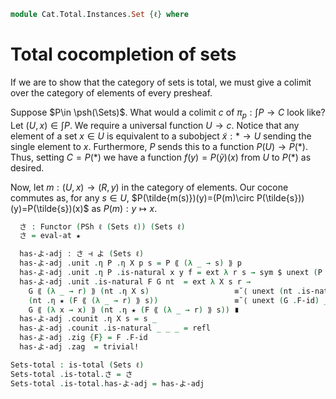 <!--
```agda
open import Cat.Instances.Sets.Complete
open import Cat.Diagram.Terminal
open import Cat.Functor.Adjoint
open import  Cat.Functor.Closed
open import Cat.Functor.Base
open import Cat.Functor.Hom
open import Cat.Prelude
open import Cat.Total
```
-->

```agda
module Cat.Total.Instances.Set {ℓ} where
```
<!--
```agda
open Terminal (Sets-terminal {ℓ}) renaming (top to ★)
open _⊣_
open _=>_
open Functor
private
```
-->

# Total cocompletion of sets

If we are to show that the category of sets is total, we must give a
colimit over the category of elements of every presheaf.

Suppose $P\in \psh(\Sets)$. What would a colimit $c$ of
$\pi_p : \int P \to C$ look like? Let $(U, x)\in \int P$. We require a
universal function $U\to c$. Notice that any element of a set $x\in U$
is equivalent to a subobject $\tilde{x}:\ast\to U$ sending the single
element to $x$. Furthermore, $P$ sends this to a function $P(U)\to
P(\ast)$. Thus, setting $C=P(\ast)$ we have a function
$f(y)=P(\tilde{y})(x)$ from $U$ to $P(\ast)$ as desired.

Now, let $m:(U,x)\to(R,y)$ in the category of elements. Our cocone
commutes as, for any $s\in U$, $P(\tilde{m(s)})(y)=(P(m)\circ
P(\tilde{s}))(y)=P(\tilde{s})(x)$ as $P(m):y\mapsto x$.

```agda
  さ : Functor (PSh ℓ (Sets ℓ)) (Sets ℓ)
  さ = eval-at ★

  has-よ-adj : さ ⊣ よ (Sets ℓ)
  has-よ-adj .unit .η P .η X p s = P ⟪ (λ _ → s) ⟫ p
  has-よ-adj .unit .η P .is-natural x y f = ext λ r s → sym $ unext (P .F-∘ _ _) _
  has-よ-adj .unit .is-natural F G nt  = ext λ X s r →
    G ⟪ (λ _ → r) ⟫ (nt .η X s)                   ≡˘⟨ unext (nt .is-natural  _ _ _) _ ⟩
    (nt .η ★ (F ⟪ (λ _ → r) ⟫ s))                 ≡˘⟨ unext (G .F-id) _ ⟩
    G ⟪ (λ x → x) ⟫ (nt .η ★ (F ⟪ (λ _ → r) ⟫ s)) ∎
  has-よ-adj .counit .η X s = s _
  has-よ-adj .counit .is-natural _ _ _ = refl
  has-よ-adj .zig {F} = F .F-id
  has-よ-adj .zag  = trivial!

Sets-total : is-total (Sets ℓ)
Sets-total .is-total.さ = さ
Sets-total .is-total.has-よ-adj = has-よ-adj
```
